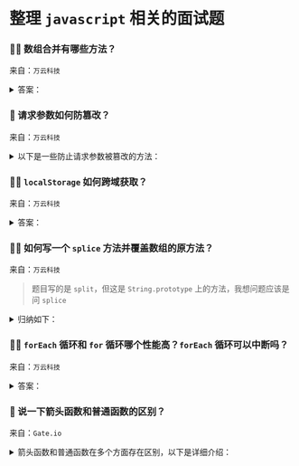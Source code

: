 # 整理 `javascript` 相关的面试题

### 🧑‍💻 数组合并有哪些方法？

来自：`万云科技`

<details>

<summary>答案：</summary>

**1. 在循环中 `push`：**

```js
const data1 = [1, 2, 3];
const data2 = [4, 5, 6];

for (let item of data2) {
  data1.push(item);
}

console.log(data1);
```

**2. 扩展预算符：**

```js
const data2 = [4, 5, 6];
const data1 = [1, 2, 3, ...data2];

console.log(data1);
```

**3. `concat`：**

```js
const data1 = [1, 2, 3].concat([4, 5, 6]);
console.log(data1);
```

**4. `splice`：**

```js
const data1 = [1, 2, 3];
data1.splice(3, 0, 4, 5, 6);

console.log(data1);
```

</details>

### 🔴 请求参数如何防篡改？

来自：`万云科技`

<details>

<summary>以下是一些防止请求参数被篡改的方法：</summary>

**签名验证：**

原理：在发送请求前，根据请求参数和一个密钥生成一个签名，服务器端使用相同的方法和密钥验证签名的合法性。如果参数被篡改，签名将无法通过验证。

例如：

- 客户端将请求参数按照一定规则排序，然后与密钥进行哈希运算生成签名，将签名和参数一起发送到服务器。
- 服务器端接收到请求后，按照相同规则提取参数并生成签名，对比客户端发送的签名和服务器生成的签名是否一致。

**加密传输：**

原理：对请求参数进行加密，即使被篡改也难以理解其内容。只有服务器端能够解密并验证参数的完整性。

例如：

- 使用 `HTTPS` 协议进行数据传输，确保数据在网络传输过程中的安全性，防止被窃听和篡改。
- 对敏感参数进行单独加密，如使用对称加密算法或非对称加密算法对参数进行加密后再发送。

**时间戳验证：**

原理：客户端在发送请求时添加一个时间戳，服务器端验证时间戳是否在合理范围内。如果时间戳过期或与服务器时间相差太大，则认为请求可能被篡改。

例如：

- 客户端发送请求时，将当前时间戳作为一个参数发送给服务器。
- 服务器端接收到请求后，检查时间戳是否在允许的时间范围内，比如与服务器时间相差不超过一定时长（如 5 分钟）。

**参数校验：**

原理：服务器端对接收的请求参数进行严格的校验，包括参数的类型、格式、范围等。如果参数不符合预期，拒绝该请求。

例如：

- 对于数值类型的参数，检查其是否为合法的数字；对于字符串类型的参数，检查其长度、格式是否符合要求。
- 对一些关键参数进行必填项检查，确保请求的完整性。

</details>

### 🧑‍💻 `localStorage` 如何跨域获取？

来自：`万云科技`

<details>

<summary>答案：</summary>

`localStorage` 通常不能直接跨域获取。这是出于浏览器的安全考虑，不同源的网页不能随意访问彼此的 `localStorage` 数据。

但是，可以通过一些特定的方法在一定程度上实现跨域数据共享：

**使用 `postMessage` 和 `window.addEventListener`：**

1. 在源页面（假设为 `http://example.com/page1.html`）中：

```html
<!DOCTYPE html>
<html>
  <body>
    <script>
      const targetOrigin = "http://anotherdomain.com";
      window.addEventListener("message", function (event) {
        if (event.origin === targetOrigin) {
          // 响应来自目标页面的请求
          event.source.postMessage(
            { localStorageData: localStorage.getItem("key") },
            targetOrigin
          );
        }
      });
      const iframe = document.createElement("iframe");
      iframe.src = targetOrigin + "/receiver.html";
      document.body.appendChild(iframe);
    </script>
  </body>
</html>
```

2. 在目标页面（假设为 `http://anotherdomain.com/receiver.html`）中：

```html
<!DOCTYPE html>
<html>
  <body>
    <script>
      const sourceOrigin = "http://example.com";
      window.addEventListener("message", function (event) {
        if (event.origin === sourceOrigin) {
          const data = event.data;
          console.log(data.localStorageData);
        }
      });
      const iframe = document.createElement("iframe");
      iframe.src = sourceOrigin + "/page1.html";
      document.body.appendChild(iframe);

      // 向源页面发送请求
      iframe.contentWindow.postMessage("request data", sourceOrigin);
    </script>
  </body>
</html>
```

这种方法通过 `postMessage` 在两个不同源的窗口之间传递消息，从而实现数据的间接获取。但需要注意的是，这种方式需要双方页面的配合，并且要严格验证消息的来源以确保安全性。

**使用代理服务器：**

可以设置一个服务器端的代理，源页面将 `localStorage` 中的数据发送到代理服务器，目标页面从代理服务器获取数据。但这需要服务器端进行额外的开发和配置。

例如：

1. 源页面向代理服务器发送数据：

```js
const dataToSend = localStorage.getItem("key");
fetch("/proxy", {
  method: "POST",
  body: JSON.stringify({ data: dataToSend }),
  headers: {
    "Content-Type": "application/json",
  },
});
```

2. 代理服务器接收并存储数据，当目标页面请求时返回数据：

```js
const express = require("express");
const app = express();

let storedData;
app.post("/proxy", (req, res) => {
  storedData = req.body.data;
  res.sendStatus(200);
});
app.get("/proxy", (req, res) => {
  res.json({ data: storedData });
});
app.listen(3000);
```

3. 目标页面从代理服务器获取数据：

```js
fetch("/proxy")
  .then((response) => response.json())
  .then((data) => console.log(data.data));
```

这种方法虽然可以实现跨域获取数据，但依赖于服务器的中间处理，增加了系统的复杂性。

</details>

### 🧑‍💻 如何写一个 `splice` 方法并覆盖数组的原方法？

来自：`万云科技`

> 题目写的是 `split`，但这是 `String.prototype` 上的方法，我想问题应该是问 `splice`

<details>

<summary>归纳如下：</summary>

先写一个统一的 `splite` 的方法用于覆盖使用，然后再通过不同的方式重写

```js
function defineSplice(start, deleteCount, ...items) {
  const length = this.length;
  if (start < 0) {
    start = start >= -length ? length + start : 0;
  }

  if (deleteCount === undefined) {
    deleteCount = length - start;
  }

  const removeItems = [];
  const removeLength = start + deleteCount;

  for (let i = start; i < removeLength; i++) {
    removeItems.push(this[i]);
  }

  for (let i = removeLength, j = 0; j < items.length; i++, j++) {
    this[i] = items[j];
  }

  this.length = length - deleteCount + items.length;
  return removeItems;
}
```

**1. 重写 `prototype`：**

- 优点：兼容性好
- 缺点：全局覆盖，可能造成意外问题

```js
// 重写方法，闭包运行避免污染
(function () {
  const originalSplice = Array.prototype.splice;
  Array.prototype.splice = defineSplice;

  const arr = [1, 2, 3, 4, 5];
  const removed = arr.splice(1, 2, 10, 11);

  console.log("rewrite property", arr);
  console.log("remove", removed);

  Array.prototype.splice = originalSplice;
})();
```

**2. 通过 `proxy` 代理数组方法：**

- 优点：不会造成全局污染
- 缺点：不兼容 `ie`

```js
// 通过 proxy 代理重写 splice，缺点是不兼容 ie
const arr = [1, 2, 3, 4, 5];
const proxyArr = new Proxy(arr, {
  get(target, property, args) {
    if (property === "splice") {
      return defineSplice;
    }
    return target[property];
  },
});

const removeProxy = proxyArr.splice(1, 2, 10, 11);

console.log("proxy array", arr);
console.log("remove proxy", removeProxy);
```

**3. 通过 `defineProperty` 劫持数组方法：**

- 优点：不会全局污染，兼容性比 `proxy` 要好
- 缺点：一个劫持对应一个方法，相比 `proxy` 要繁琐

```js
// 通过 Object.defineProperty 劫持 splice，兼容 ie
const arr1 = [1, 2, 3, 4, 5];
const defineArr = Object.defineProperty({}, "splice", {
  value: function (...args) {
    return defineSplice.apply(this, args);
  },
});

const defineRemove = defineArr.splice.call(arr1, 1, 2, 10, 11);

console.log("define array", arr1);
console.log("remove define", defineRemove);
```

> 注意这里劫持的是一个空对象，避免污染全局对象，通过 `call` 和 `apply` 修正指向

完整实例：https://codepen.io/levi0001/pen/mdNRgVJ

</details>

### 🧑‍💻 `forEach` 循环和 `for` 循环哪个性能高？`forEach` 循环可以中断吗？

来自：`万云科技`

<details>

<summary>答案：</summary>

**`forEach` 循环和 `for` 循环的性能比较：**

在大多数情况下，简单的 `for` 循环性能可能会略高于 `forEach` 循环。这是因为 `forEach` 是一种函数调用的方式遍历数组，会有一些额外的函数调用开销。而 `for` 循环是一种更底层的遍历方式，在一些优化较好的 `JavaScript` 引擎中可能会有更好的性能表现。

> 但是，性能差异通常非常小，在实际应用中，除非是在处理非常大规模的数据或者对性能要求极其苛刻的场景下，一般不太容易察觉到明显的性能差异。

**中断循环**

理论上 `forEach` 设计出来就是为了遍历每一个回调方法的。但可以通过以下 2 种方式任务中断循环：

1. 通过 `throw` 中断循环：

```js
const arr = [1, 2, 3, 4, 5];
try {
  arr.forEach((num) => {
    if (num > 2) throw new Error("break forEach");
    console.log(num);
  });
} catch (e) {
  console.log(e.message);
}
```

2. 通过重写 `forEach`：

```js
// 重写 forEach
Array.prototype.forEach = function customForEach(callback) {
  for (let i = 0; i < this.length; i++) {
    const result = callback(this[i], i, this);
    if (result === false) break;
  }
};

const arr1 = [1, 2, 3, 4, 5];
arr1.forEach((item, index, array) => {
  if (item > 2) return false;
  console.log(item);
});
```

完整实例：https://codepen.io/levi0001/pen/MWNpKJV

</details>

### 🔴 说一下箭头函数和普通函数的区别？

来自：`Gate.io`

<details>

<summary>箭头函数和普通函数在多个方面存在区别，以下是详细介绍：</summary>

**语法形式**

普通函数：有着完整且相对规范的语法结构，由 `function` 关键字开头，后面跟着函数名（可省略，若省略则为匿名函数）、参数列表以及函数体。例如：

```js
// 有函数名的普通函数
function add(num1, num2) {
    return num1 + num2;
}

// 匿名普通函数，常作为回调函数使用
function (num) {
    console.log(num);
}
```

箭头函数：使用箭头（`=>`）来定义函数，语法更加简洁。箭头函数如果只有一个参数，参数外面的圆括号可以省略；如果函数体只有一条语句，且这条语句是返回值语句，花括号和 `return` 关键字都可以省略。例如：

```js
// 只有一个参数，省略参数括号（我的编辑器有 `prettier` 自动加了括号）
const square = (num) => num * num;

// 函数体有多条语句，需要花括号和 return
const sum = (num1, num2) => {
  const result = num1 + num2;
  return result;
};
```

**`this` 指向**

普通函数：`this` 的指向在函数被调用时才确定，它取决于函数的调用方式。在全局环境下调用普通函数，`this` 指向全局对象（在浏览器环境中是 `window`，在 `Node.js` 环境中是 `global`）；如果作为对象的方法调用，`this` 指向该对象；要是通过 `call`、`apply`、`bind` 等方法来调用，`this` 会被显式地设置为传入的第一个参数所指定的对象。例如：

```js
const person = {
  name: "张三",
  sayHello: function () {
    console.log(`Hello, I'm ${this.name}`);
  },
};

person.sayHello(); // this 指向 person 对象，输出 "Hello, I'm 张三"

const anotherSayHello = person.sayHello;
anotherSayHello(); // this 指向全局对象，输出 "Hello, I'm undefined"（因为全局对象中没有 name 属性）
```

> 上面这段代码来自豆包，存在一个错误，具体是什么？我在底部说明。

箭头函数：本身没有自己的 `this`，其 `this` 是继承自外层作用域的 `this`。箭头函数在定义时就确定了 `this` 的指向，并且之后不会再改变，无论它在何处被调用。例如：

```js
const person = {
  name: "张三",
  sayHello: () => {
    console.log(`Hello, I'm ${this.name}`);
  },
};

person.sayHello(); // this 指向全局对象，输出 "Hello, I'm undefined"（假设全局对象没有 name 属性）

const outerThis = { name: "李四" };
const func = function () {
  const innerFunc = () => {
    console.log(`Hello, I'm ${this.name}`);
  };
  innerFunc();
};
func.call(outerThis); // this 指向 outerThis，输出 "Hello, I'm 李四"
```

> 这段代码和上面一样，犯了相同的 1 个错误；除此之外还有第二个错误，在末尾说明

**`arguments` 对象**

普通函数：在函数内部，有一个内置的 `arguments` 对象，它是一个类数组对象，包含了函数调用时传入的所有实际参数，无论函数定义时声明了几个参数，都可以通过 `arguments` 来获取所有参数信息。例如：

```js
function sum() {
  let result = 0;
  for (let i = 0; i < arguments.length; i++) {
    result += arguments[i];
  }
  return result;
}

console.log(sum(1, 2, 3)); // 可以获取到传入的 1、2、3 这三个参数，输出 6
```

箭头函数：不存在自己的 `arguments` 对象，如果需要获取参数，可以通过定义的形参或者使用剩余参数（`...`语法）来实现，但不能像普通函数那样直接依赖 `arguments` 对象。例如：

```js
const sum = (...nums) => {
  let result = 0;
  for (let num of nums) {
    result += num;
  }
  return result;
};

console.log(sum(1, 2, 3)); // 通过剩余参数获取传入的参数，输出 6
```

> `...` 的专业叫法应该是：扩展运算符

**构造函数使用**

普通函数：可以使用 `function` 关键字定义的普通函数作为构造函数，通过 `new` 关键字来创建对象实例，在函数内部可以使用 `this` 来初始化新对象的属性等，并且会自动执行一些构造函数相关的初始化操作（如创建对象的原型链等）。例如：

```js
function Person(name, age) {
  this.name = name;
  this.age = age;
}

const person = new Person("张三", 20);
console.log(person.name); // 输出 "张三"
```

箭头函数：不能作为构造函数使用，因为它没有自己的 `this`，也不存在构建对象实例相关的内部机制，如果尝试使用 `new` 来调用箭头函数，会报错。例如：

```js
const Person = (name, age) => {
  this.name = name;
  this.age = age;
};

const person = new Person("张三", 20); // 报错，箭头函数不能作为构造函数
```

---

以上答案来自豆包，以下内容为我修正

**2 个错误**

从全局对象上下文中获取 `name` 时不一定时 `undefinde`，分两种情况：

- 浏览器环境全局对象时 `window`，存在 `name` 属性，为空字符
- `Node.js` 全局对象没有 `name` 属性，为 `undefinde`

> 知识点来自 `渡一`

箭头函数在定义时就确定了 `this` 的指向，但会随上下文改变，例如：

```js
const data = { name: "levi" };
function action() {
  (() => {
    console.log(this.name);
  })();
}

action(); // ''
action.call(data); // levi
```

**2 个遗漏**

箭头函数没有原型链 `protoType`：

- 箭头函数内部找不到的对象，会直接从作用域中获取上下文，而普通函数实例化后，则会通过原型链一层层往上找
- 普通函数可以将方法通过原型链绑定在对象上，箭头函数则不可以

不能通过 `call`、`apply` 修正箭头函数的上下文：

- 虽然都支持调用 `call`、`apply`，但箭头函数的 `this` 永远由上下文决定
- 而普通函数可以通过此类方法修正上下文中 `this` 对象

**适用场景**

普通函数：

- 需要使用构造函数创建对象，或继承对象等 `OOP` 场景时
- 需要通过 `call`、`apply` 绑定上下文的情况
- 需要使用原型链的情况
- 事件监听方法，有可能需要通过 `this` 获取 `target`

箭头函数：

- 函数式 `React` 组件，如果是页面组件仍旧推荐普通函数，用于区分组件和 `page`
- 在一个复合型型函数中动态获取上下文
- 纯粹的为了返回计算结果，如图形运算等，能够保持直观、简洁
- 循环遍历，如：`map`、`filter`、`reduce`

用防抖函数演示：复合型型函数中动态获取上下文

```typescript
function debounce<T extends Function, D extends any = any>(
  func: T,
  delay: number = 500
) {
  let timer = 0;
  return function (this: ThisParameterType<T>, ...args: D[]) {
    if (timer !== 0) {
      clearTimeout(timer);
    }

    timer = setTimeout(() => {
      func.apply(this, args); // 这里的 `this` 会根据监听事件的对象而改变
      timer = 0;
    }, delay);
  };
}
```

上面注解行中的 `this` 也可以通过普通方法来实现，但这就要额外声明一个代理对象，例如：

```js
function action() {
  const that = this;
  return function () {
    console.log(that);
  };
}
```

这就是箭头函数还没有时的做法，会看到很多误导性的 `that`、`this`，无法分别具体指向

</details>
